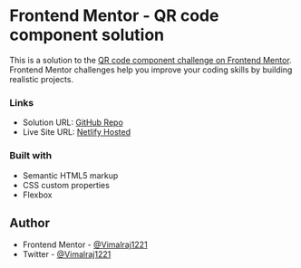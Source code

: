 # Frontend Mentor - QR code component solution

This is a solution to the [QR code component challenge on Frontend Mentor](https://www.frontendmentor.io/challenges/qr-code-component-iux_sIO_H). Frontend Mentor challenges help you improve your coding skills by building realistic projects. 

### Links

- Solution URL: [GitHub Repo](https://github.com/Vimalraj1221/fm-qr-challenge)
- Live Site URL: [Netlify Hosted](https://challenge-qr.netlify.app/)

### Built with

- Semantic HTML5 markup
- CSS custom properties
- Flexbox

## Author

- Frontend Mentor - [@Vimalraj1221](https://www.frontendmentor.io/profile/Vimalraj1221)
- Twitter - [@Vimalraj1221](https://www.twitter.com/Vimalraj1221)

